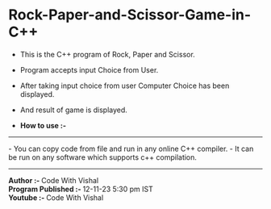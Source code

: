 # Rock-Paper-and-Scissor-Game-in-C++
- This is the C++ program of Rock, Paper and Scissor.
- Program accepts input Choice from User.
- After taking input choice from user Computer Choice has been displayed.
- And result of game is displayed.

- <b>How to use :-</b>
<hr>
- You can copy code from file and run in any online C++ compiler.
- It can be run on any software which supports c++ compilation.
 <hr>
<b>Author :- </b>Code With Vishal <br>
<b>Program Published :- </b>12-11-23 5:30 pm IST <br>
<b>Youtube :- </b>Code With Vishal <br>
